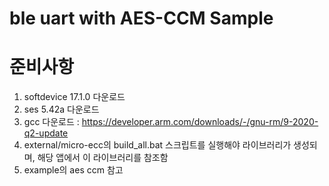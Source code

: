 # ble uart with AES-CCM Sample

# 준비사항
1. softdevice 17.1.0 다운로드
2. ses 5.42a 다운로드
3. gcc 다운로드 : https://developer.arm.com/downloads/-/gnu-rm/9-2020-q2-update
4. external/micro-ecc의 build_all.bat 스크립트를 실행해야 라이브러리가 생성되며, 해당 앱에서 이 라이브러리를 참조함
5. example의 aes ccm 참고